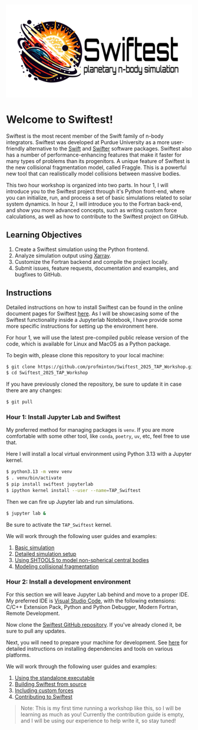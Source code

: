 ![Swiftest logo](_images/swiftest_social_preview.svg)

# Welcome to Swiftest!
Swiftest is the most recent member of the Swift family of n-body integrators. Swiftest was developed at Purdue University as a more user-friendly alternative to the [Swift](https://www2.boulder.swri.edu/~hal/swift.html) and [Swifter](https://www2.boulder.swri.edu/swifter/) software packages. Swiftest also has a number of performance-enhancing features that make it faster for many types of problems than its progenitors. A unique feature of Swiftest is the new collisional fragmentation model, called Fraggle. This is a powerful new tool that can realistically model collisions between massive bodies. 

This two hour workshop is organized into two parts. In hour 1, I will introduce you to the Swiftest project through it's Python front-end, where you can initialize, run, and process a set of basic simulations related to solar system dynamics. In hour 2, I will introduce you to the Fortran back-end, and show you more advanced concepts, such as writing custom force calculations, as well as how to contribute to the Swiftest project on GitHub.

## Learning Objectives
1. Create a Swiftest simulation using the Python frontend. 
2. Analyze simulation output using [Xarray](https://docs.xarray.dev/en/stable/index.html).
3. Customize the Fortran backend and compile the project locally.
4. Submit issues, feature requests, documentation and examples, and bugfixes to GitHub. 

## Instructions
Detailed instructions on how to install Swiftest can be found in the online document pages for Swiftest [here](https://swiftest.readthedocs.io/en/latest/getting-started-guide/index.html). As I will be showcasing some of the Swiftest functionality inside a Jupyterlab Notebook, I have provide some more specific instructions for setting up the environment here.

For hour 1, we will use the latest pre-compiled public release version of the code, which is available for Linux and MacOS as a Python package.  

To begin with, please clone this repository to your local machine:

```bash
$ git clone https://github.com/profminton/Swiftest_2025_TAP_Workshop.git
$ cd Swiftest_2025_TAP_Workshop
```

If you have previously cloned the repository, be sure to update it in case there are any changes:

```bash
$ git pull
```

### Hour 1: Install Jupyter Lab and Swiftest
My preferred method for managing packages is `venv`. If you are more comfortable with some other tool, like `conda`, `poetry`, `uv`, etc, feel free to use that. 

Here I will install a local virtual environment using Python 3.13 with a Jupyter kernel.

```bash
$ python3.13 -m venv venv
$ . venv/bin/activate
$ pip install swiftest jupyterlab
$ ipython kernel install --user --name=TAP_Swiftest
```

Then we can fire up Jupyter lab and run simulations.

```bash
$ jupyter lab &
```
Be sure to activate the `TAP_Swiftest` kernel.

We will work through the following user guides and examples:

1. [Basic simulation](https://swiftest.readthedocs.io/en/latest/user-guide/basic-simulation.html)
2. [Detailed simulation setup](https://swiftest.readthedocs.io/en/latest/user-guide/detailed-simulation-setup.html)
3. [Using SHTOOLS to model non-spherical central bodies](https://swiftest.readthedocs.io/en/latest/user-guide/gravitational-harmonics.html)
4. [Modeling collisional fragmentation](https://github.com/MintonGroup/swiftest/tree/main/examples/Fragmentation)

### Hour 2: Install a development environment
For this section we will leave Jupyter Lab behind and move to a proper IDE. My preferred IDE is [Visual Studio Code](https://code.visualstudio.com/download), with the following extensions: C/C++ Extension Pack, Python and Python Debugger, Modern Fortran, Remote Development.

Now clone the [Swiftest GitHub repository](https://github.com/MintonGroup/swiftest). If you've already cloned it, be sure to pull any updates.

Next, you will need to prepare your machine for development. See [here](https://swiftest.readthedocs.io/en/latest/getting-started-guide/index.html#required-dependencies) for detailed instructions on installing dependencies and tools on various platforms.

We will work through the following user guides and examples:

1. [Using the standalone executable](https://swiftest.readthedocs.io/en/latest/user-guide/standalone-executable.html)
2. [Building Swiftest from source](https://swiftest.readthedocs.io/en/latest/getting-started-guide/index.html#building-swiftest-from-source)
3. [Including custom forces](https://swiftest.readthedocs.io/en/latest/user-guide/custom-forces.html)
4. [Contributing to Swiftest](https://swiftest.readthedocs.io/en/latest/contributing.html)

> Note: This is my first time running a workshop like this, so I will be learning as much as you! Currently the contribution guide is empty, and I will be using our experience to help write it, so stay tuned!  